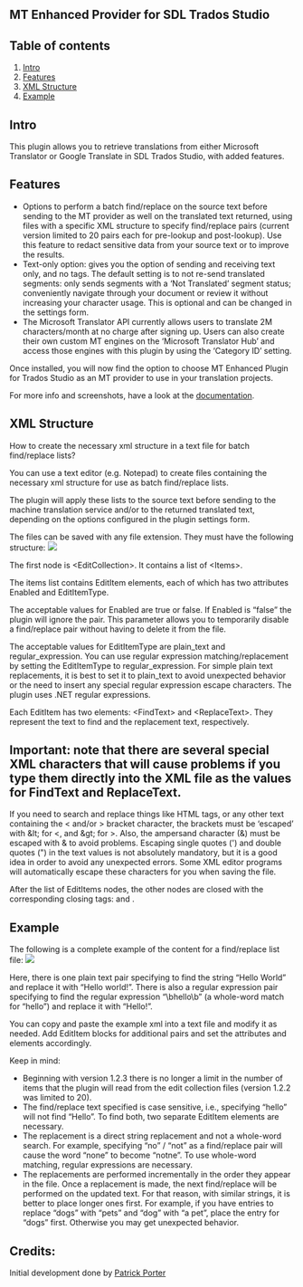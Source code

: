 ## MT Enhanced Provider for SDL Trados Studio

## Table of contents 

1. [Intro](#intro)
2. [Features](#features)
3. [XML Structure](#xml-structure)
4. [Example](#example)

## Intro

This plugin allows you to retrieve translations from either Microsoft Translator or Google Translate in SDL Trados Studio, with added features.


## Features

* Options to perform a batch find/replace on the source text before sending to the MT provider as well on the translated text returned, using files with a specific XML structure to specify find/replace pairs (current version limited to 20 pairs each for pre-lookup and post-lookup). Use this feature to redact sensitive data from your source text or to improve the results.
* Text-only option: gives you the option of sending and receiving text only, and no tags.
The default setting is to not re-send translated segments: only sends segments with a ‘Not Translated’ segment status; conveniently navigate through your document or review it without increasing your character usage. This is optional and can be changed in the settings form.
* The Microsoft Translator API currently allows users to translate 2M characters/month at no charge after signing up. Users can also create their own custom MT engines on the ‘Microsoft Translator Hub’ and access those engines with this plugin by using the ‘Category ID’ setting.

Once installed, you will now find the option to choose MT Enhanced Plugin for Trados Studio as an MT provider to use in your translation projects.

For more info and screenshots, have a look at the [documentation](https://web.archive.org/web/20160801113006/http://www.linguisticproductions.com/mtenhancedplugin/doc).

## XML Structure
How to create the necessary xml structure in a text file for batch find/replace lists?

You can use a text editor (e.g. Notepad) to create files containing the necessary xml structure for use as batch find/replace lists.

The plugin will apply these lists to the source text before sending to the machine translation service and/or to the returned translated text, depending on the options configured in the plugin settings form.

The files can be saved with any file extension. They must have the following structure: ![](https://raw.githubusercontent.com/sdl/Sdl-Community/master/EditCollection1.PNG)

The first node is &lt;EditCollection&gt;. It contains a list of &lt;Items&gt;.

The items list contains EditItem elements, each of which has two attributes Enabled and EditItemType.

The acceptable values for Enabled are true or false. If Enabled is “false” the plugin will ignore the pair. This parameter allows you to temporarily disable a find/replace pair without having to delete it from the file.

The acceptable values for EditItemType are plain_text and regular_expression. You can use regular expression matching/replacement by setting the EditItemType to regular_expression. For simple plain text replacements, it is best to set it to plain_text to avoid unexpected behavior or the need to insert any special regular expression escape characters. The plugin uses .NET regular expressions.

Each EditItem has two elements: &lt;FindText&gt; and &lt;ReplaceText&gt;. They represent the text to find and the replacement text, respectively.

## Important: note that there are several special XML characters that will cause problems if you type them directly into the XML file as the values for FindText and ReplaceText. 
If you need to search and replace things like HTML tags, or any other text containing the < and/or > bracket character, the brackets must be ‘escaped’ with \&lt; for &lt;, and \&gt; for &gt;. Also, the ampersand character (&) must be escaped with &amp; to avoid problems. Escaping single quotes (&#39;) and double quotes (&quot;) in the text values is not absolutely mandatory, but it is a good idea in order to avoid any unexpected errors. Some XML editor programs will automatically escape these characters for you when saving the file.

After the list of EditItems nodes, the other nodes are closed with the corresponding closing tags: </Items> and </EditCollection>.

## Example

The following is a complete example of the content for a find/replace list file: ![](https://raw.githubusercontent.com/sdl/Sdl-Community/master/EditCollection2.PNG)

Here, there is one plain text pair specifying to find the string “Hello World” and replace it with “Hello world!”.
There is also a regular expression pair specifying to find the regular expression “\bhello\b” (a whole-word match for “hello”) and replace it with “Hello!”.

You can copy and paste the example xml into a text file and modify it as needed. Add EditItem blocks for additional pairs and set the attributes and elements accordingly.

Keep in mind:

* Beginning with version 1.2.3 there is no longer a limit in the number of items that the plugin will read from the edit collection files (version 1.2.2 was limited to 20).
* The find/replace text specified is case sensitive, i.e., specifying “hello” will not find “Hello”. To find both, two separate EditItem elements are necessary.
* The replacement is a direct string replacement and not a whole-word search. For example, specifying “no” / “not” as a find/replace pair will cause the word “none” to become “notne”. To use whole-word matching, regular expressions are necessary.
* The replacements are performed incrementally in the order they appear in the file. Once a replacement is made, the next find/replace will be performed on the updated text. For that reason, with similar strings, it is better to place longer ones first. For example, if you have entries to replace “dogs” with “pets” and “dog” with “a pet”, place the entry for “dogs” first. Otherwise you may get unexpected behavior.





## Credits: 
Initial development done by [Patrick Porter](https://github.com/patrickporter)
